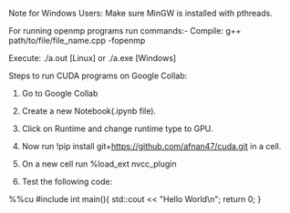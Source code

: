 Note for Windows Users: Make sure MinGW is installed with pthreads.

For running openmp programs run commands:-
Compile: g++ path/to/file/file_name.cpp -fopenmp

Execute: ./a.out [Linux] or ./a.exe [Windows]

Steps to run CUDA programs on Google Collab:
1. Go to Google Collab
2. Create a new Notebook(.ipynb file).
3. Click on Runtime and change runtime type to GPU.
4. Now run !pip install git+https://github.com/afnan47/cuda.git in a cell.

5. On a new cell run %load_ext nvcc_plugin
  
6. Test the following code:

%%cu
#include <iostream>
int main(){
  std::cout << "Hello World\n";
  return 0;
}
